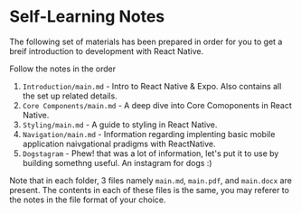 # Self-Learning Notes

The following set of materials has been prepared in order for you to get a breif introduction to development with React Native.

Follow the notes in the order
1. `Introduction/main.md` - Intro to React Native & Expo. Also contains all the set up related details.
2. `Core Components/main.md` - A deep dive into Core Comoponents in React Native.
3.  `Styling/main.md` - A guide to styling in React Native.
4.  `Navigation/main.md` - Information regarding implenting basic mobile application naivgational pradigms with ReactNative.
5.  `Dogstagram` - Phew! that was a lot of information, let's put it to use by building somethng useful. An instagram for dogs :)

Note that in each folder, 3 files namely `main.md`, `main.pdf`, and `main.docx` are present. The contents in each of these files is the same, you may referer to the notes in the file format of your choice.      